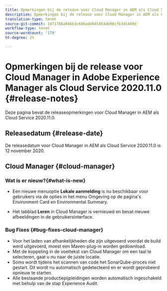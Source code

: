 ```yaml
---
title: Opmerkingen bij de release voor Cloud Manager in AEM als Cloud Service Release 2020.11.0
description: Opmerkingen bij de release voor Cloud Manager in AEM als Cloud Service Release 2020.11.0
translation-type: tm+mt
source-git-commit: 1d71788a84bb3c680ad4045454db00cfb345469d
workflow-type: tm+mt
source-wordcount: '179'
ht-degree: 2%

---
```



# Opmerkingen bij de release voor Cloud Manager in Adobe Experience Manager als Cloud Service 2020.11.0 {#release-notes}

Deze pagina bevat de releaseopmerkingen voor Cloud Manager in AEM als Cloud Service 2020.11.0.

## Releasedatum {#release-date}

De releasedatum voor Cloud Manager in AEM als Cloud Service 2020.11.0 is 12 november 2020.

## Cloud Manager {#cloud-manager}

### Wat is er nieuw?{#what-is-new}

* Een nieuwe menuoptie **Lokale aanmelding** is nu beschikbaar voor gebruikers via de opties in het menu Omgeving op de pagina&#39;s Environment Card en Environmental Summary.

* Het tabblad **Leren** in Cloud Manager is vernieuwd en bevat nieuwe afbeeldingen in de gebruikersinterface.

### Bug Fixes {#bug-fixes-cloud-manager}

* Voor het laden van afhankelijkheden die zijn uitgevoerd voordat de build werd uitgevoerd, moest een Maven-plug-in worden gedownload.
* Met de koppeling in de voettekst van Cloud Manager om een taal te selecteren, gaat u nu naar de juiste locatie.
* Soms wordt tijdens het scannen van code het SonarQube-proces niet gestart. Dit wordt nu automatisch gedetecteerd en er wordt geprobeerd opnieuw te starten.
* Alle bestaande productiepijpleidingen worden automatisch ingeschakeld met behulp van de stap Experience Audit.